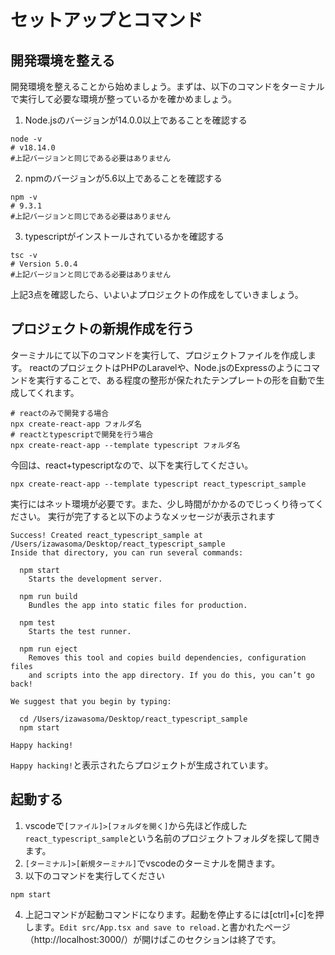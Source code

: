 # セットアップとコマンド

## 開発環境を整える

開発環境を整えることから始めましょう。まずは、以下のコマンドをターミナルで実行して必要な環境が整っているかを確かめましょう。

1. Node.jsのバージョンが14.0.0以上であることを確認する

```shell
node -v
# v18.14.0
#上記バージョンと同じである必要はありません
```

2. npmのバージョンが5.6以上であることを確認する

```shell
npm -v
# 9.3.1
#上記バージョンと同じである必要はありません
```

3. typescriptがインストールされているかを確認する

```shell
tsc -v
# Version 5.0.4
#上記バージョンと同じである必要はありません
```

上記3点を確認したら、いよいよプロジェクトの作成をしていきましょう。

## プロジェクトの新規作成を行う

ターミナルにて以下のコマンドを実行して、プロジェクトファイルを作成します。
reactのプロジェクトはPHPのLaravelや、Node.jsのExpressのようにコマンドを実行することで、ある程度の整形が保たれたテンプレートの形を自動で生成してくれます。

```shell
# reactのみで開発する場合
npx create-react-app フォルダ名
# reactとtypescriptで開発を行う場合
npx create-react-app --template typescript フォルダ名
```

今回は、react+typescriptなので、以下を実行してください。

```shell
npx create-react-app --template typescript react_typescript_sample
```

実行にはネット環境が必要です。また、少し時間がかかるのでじっくり待ってください。
実行が完了すると以下のようなメッセージが表示されます

```shell
Success! Created react_typescript_sample at /Users/izawasoma/Desktop/react_typescript_sample
Inside that directory, you can run several commands:

  npm start
    Starts the development server.

  npm run build
    Bundles the app into static files for production.

  npm test
    Starts the test runner.

  npm run eject
    Removes this tool and copies build dependencies, configuration files
    and scripts into the app directory. If you do this, you can’t go back!

We suggest that you begin by typing:

  cd /Users/izawasoma/Desktop/react_typescript_sample
  npm start

Happy hacking!
```

`Happy hacking!`と表示されたらプロジェクトが生成されています。

## 起動する

1. vscodeで`[ファイル]>[フォルダを開く]`から先ほど作成した`react_typescript_sample`という名前のプロジェクトフォルダを探して開きます。
2. `[ターミナル]>[新規ターミナル]`でvscodeのターミナルを開きます。
3. 以下のコマンドを実行してください

```shell
npm start
```

4. 上記コマンドが起動コマンドになります。起動を停止するには[ctrl]+[c]を押します。`Edit src/App.tsx and save to reload.`と書かれたページ（http://localhost:3000/）が開けばこのセクションは終了です。